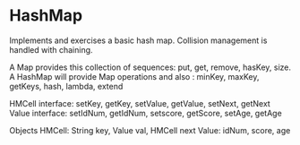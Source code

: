 # HashMap

Implements and exercises a basic hash map. Collision management is handled with chaining. 

A Map provides this collection of sequences: put, get, remove, hasKey, size.
A HashMap will provide Map operations and also : minKey, maxKey, getKeys, hash, lambda, extend

HMCell interface: setKey, getKey, setValue, getValue, setNext, getNext
Value interface: setIdNum, getIdNum, setscore, getScore, setAge, getAge

Objects
HMCell: String key, Value val, HMCell next
Value: idNum, score, age

